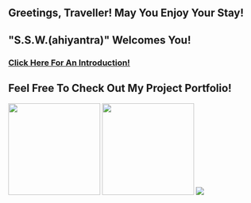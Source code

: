 ## Greetings, Traveller! May You Enjoy Your Stay!

## "S.S.W.(ahiyantra)" Welcomes You!

### [Click Here For An Introduction!](https://ahiyantra.github.io/ahiyantra/)

## Feel Free To Check Out My Project Portfolio!

<div>
<p align="left">
<img height="185em" src="https://github-readme-stats.vercel.app/api?username=ahiyantra&show_icons=true&theme=tokyonight&include_all_commits=true&count_private=true"/>
<img height="185em" src="https://github-readme-stats.vercel.app/api/top-langs/?username=ahiyantra&theme=tokyonight&layout=compact"/>
<!-- </p> -->
<!-- </div> -->
<!-- <div> -->
<!-- <p align="left"> -->
<a href="https://github.com/search?o=desc&q=author%3Aahiyantra&s=committer-date&type=Commits" target="_blank" rel="noopener"><img src="https://github-readme-streak-stats.herokuapp.com/?user=ahiyantra"></a>
</p>
</div>